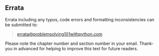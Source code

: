 
## Errata
Errata including any typos, code errors and formatting inconsistencies can be submitted to:

 > [errata@problemsolving101withpython.com](errata@pythonforundergraduateengineers.com)
 
Please note the chapter number and section number in your email. Thank-you in advanced for helping to improve this text for future readers.
 

